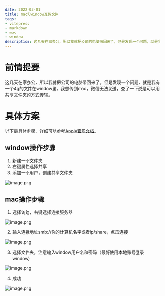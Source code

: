 ```yaml
---
date: 2022-03-01
title: mac和window互传文件
tags:
- vitepress
- markdown
- mac
- window
description: 这几天在家办公，所以我就把公司的电脑带回来了，但是发现一个问题，就是我有一个4g的文件在window里，我想传到mac，微信无法发送，查了一下说是可以用共享文件夹的方式传输。
---
```

<meta name="referrer" content="no-referrer" />

# 前情提要
这几天在家办公，所以我就把公司的电脑带回来了，但是发现一个问题，就是我有一个4g的文件在window里，我想传到mac，微信无法发送，查了一下说是可以用共享文件夹的方式传输。


# 具体方案
以下是具体步骤，详细可以参考[Apple官网文档](https://support.apple.com/zh-cn/guide/mac-help/mchlp1660/12.0/mac/12.0)。
## window操作步骤

1. 新建一个文件夹
1. 右键属性选择共享
1. 添加一个用户，创建共享文件夹



![image.png](https://cdn.nlark.com/yuque/0/2022/png/25635684/1646147229469-d1cd8154-cca4-490a-8228-7e4deaef660d.png)


## mac操作步骤

1. 选择访达，右键选择连接服务器

![image.png](https://cdn.nlark.com/yuque/0/2022/png/25635684/1646147459032-38209a02-2632-468f-b631-011ecfe4e5f8.png)

2. 输入连接地址smb://你的计算机名字或者ip/share，点击连接

![image.png](https://cdn.nlark.com/yuque/0/2022/png/25635684/1646147622075-678ec1aa-9093-49da-8518-d58a73e47dc7.png)

3. 选择文件夹，注意输入window用户名和密码（最好使用本地账号登录window）

![image.png](https://cdn.nlark.com/yuque/0/2022/png/25635684/1646147755526-9ddea69f-7580-4908-8719-c75354464060.png)

4. 成功



![image.png](https://cdn.nlark.com/yuque/0/2022/png/25635684/1646147950671-c038c8e6-d20f-4317-b228-2a4d9a537a3a.png)
